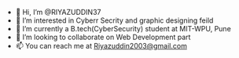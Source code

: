 - 👋 Hi, I’m @RIYAZUDDIN37
- 👀 I’m interested in Cyberr Secrity and graphic designing feild
- 🌱 I’m currently a B.tech(CyberSecurity) student at MIT-WPU, Pune
- 💞️ I’m looking to collaborate on Web Development part 
- 📫 You can reach me at Riyazuddin2003@gmail.com

